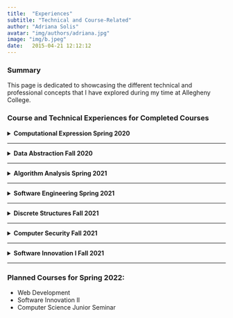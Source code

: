 ```yaml
---
title:  "Experiences"
subtitle: "Technical and Course-Related"
author: "Adriana Solis"
avatar: "img/authors/adriana.jpg"
image: "img/b.jpeg"
date:   2015-04-21 12:12:12
---
```


### Summary

This page is dedicated to showcasing the different technical and professional concepts that I have explored during my time at Allegheny College.

### Course and Technical Experiences for Completed Courses

<details>
<summary><b>Computational Expression Spring 2020</b></summary>
<style type="text/css">
.tg  {border-collapse:collapse;border-spacing:0;}
.tg td{border-color:black;border-style:solid;border-width:1px;font-family:Arial, sans-serif;font-size:14px;
  overflow:hidden;padding:10px 5px;word-break:normal;}
.tg th{border-color:black;border-style:solid;border-width:1px;font-family:Arial, sans-serif;font-size:14px;
  font-weight:normal;overflow:hidden;padding:10px 5px;word-break:normal;}
.tg .tg-0pky{border-color:inherit;text-align:left;vertical-align:top}
.tg .tg-0lax{text-align:left;vertical-align:top}
</style>
<table class="tg">
<thead>
  <tr>
    <th class="tg-0pky">Technical Skills Learned:</th>
    <th class="tg-0pky">Professional Skills Learned:</th>
  </tr>
</thead>
<tbody>
  <tr>
    <td class="tg-0pky">design, implement, and test algorithms in Java, an object-oriented programming language</td>
    <td class="tg-0pky">introduction to computer science and computational thinking<br></td>
  </tr>
  <tr>
    <td class="tg-0pky">how to generate an SSH key</td>
    <td class="tg-0pky">wrote weekly progress reports that thoroughly explained the mechanisms included in my technical writing</td>
  </tr>
  <tr>
    <td class="tg-0pky">how to use Slack</td>
    <td class="tg-0pky">how to work on projects using the team feature in GitHub</td>
  </tr>
  <tr>
    <td class="tg-0lax">how to set up and use Git Hub, GitHub actions, Gradle, and Travis CI</td>
    <td class="tg-0lax">provided oral presentations on the analysis of code and other technical concepts explored in class</td>
  </tr>
  <tr>
    <td class="tg-0lax">fundamental concept of data types, conditional logic, iteration, recursion, exceptions, and graphics programming</td>
    <td class="tg-0lax"></td>
  </tr>
  <tr>
    <td class="tg-0lax">how to use single-dimension, multi-dimensional, and extendable arrays to implement graphical applications</td>
    <td class="tg-0lax"></td>
  </tr>
  <tr>
    <td class="tg-0lax">design, implementation, use, and testing of software such as Docker, Atom Text Editor, and GatorGrader</td>
    <td class="tg-0lax"></td>
  </tr>
  <tr>
    <td class="tg-0lax">basic Linux and Windows terminal commands</td>
    <td class="tg-0lax"></td>
  </tr>
  <tr>
    <td class="tg-0lax">computational structures needed to solve problems, produce interactive games, computer-mediated art and music</td>
    <td class="tg-0lax"></td>
  </tr>
  <tr>
    <td class="tg-0lax">how to organize and document a program's source code so that it effectively communicates with the intended users and maintainers</td>
    <td class="tg-0lax"></td>
  </tr>
  <tr>
    <td class="tg-0lax">complete weekly technical projects that demonstrate the material taught in class that week</td>
    <td class="tg-0lax"></td>
  </tr>
  <tr>
    <td class="tg-0lax">how to write in markdown format</td>
    <td class="tg-0lax"></td>
  </tr>
</tbody>
</table>
</details>

_______________________________________________________________________________


<details>
<summary><b>Data Abstraction Fall 2020</b></summary>
<style type="text/css">
.tg  {border-collapse:collapse;border-spacing:0;}
.tg td{border-color:black;border-style:solid;border-width:1px;font-family:Arial, sans-serif;font-size:14px;
  overflow:hidden;padding:10px 5px;word-break:normal;}
.tg th{border-color:black;border-style:solid;border-width:1px;font-family:Arial, sans-serif;font-size:14px;
  font-weight:normal;overflow:hidden;padding:10px 5px;word-break:normal;}
.tg .tg-0pky{border-color:inherit;text-align:left;vertical-align:top}
.tg .tg-0lax{text-align:left;vertical-align:top}
</style>
<table class="tg">
<thead>
  <tr>
    <th class="tg-0pky">Technical Skills Learned:</th>
    <th class="tg-0pky">Professional Skills Learned:</th>
  </tr>
</thead>
<tbody>
  <tr>
    <td class="tg-0pky">how to use Git Hub, Gradle, Travic CI, and GatorGrader for team-based assignments</td>
    <td class="tg-0pky">how to utilize Git Hub Team to work on certain assignments without any merge conflicts</td>
  </tr>
  <tr>
    <td class="tg-0pky">how to write more sophisticatedly in markdown</td>
    <td class="tg-0pky">how to communicate with other members of the class during our class-wide collaboration on certain assignments</td>
  </tr>
  <tr>
    <td class="tg-0pky">how to use Slackhow to efficiently store and retrieve digital data through the implementation, use, and evaluation of computational structures</td>
    <td class="tg-0pky">how to properly dictate the analysis of the code, test suites, and results from running the program into a markdown file</td>
  </tr>
  <tr>
    <td class="tg-0lax">how to create data structures and algorithms through the use of the Java programming language</td>
    <td class="tg-0lax">how to set up and abide by technical deadlines during the implementation of my group project</td>
  </tr>
  <tr>
    <td class="tg-0lax">how to test the accuracy of a program through test cases</td>
    <td class="tg-0lax"></td>
  </tr>
  <tr>
    <td class="tg-0lax">how to use the fundamentals of nodes to create mapping functions for complex programs</td>
    <td class="tg-0lax"></td>
  </tr>
  <tr>
    <td class="tg-0lax">how to create a results table that displays the timing results for a program</td>
    <td class="tg-0lax"></td>
  </tr>
  <tr>
    <td class="tg-0lax">how to use the concepts of a linked list to create Singly Linked Lists and Doubly Linked Lists</td>
    <td class="tg-0lax"></td>
  </tr>
  <tr>
    <td class="tg-0lax">how to use the concepts explored in class to create my own program, which is an encrypted collection of ciphers that masks user's input</td>
    <td class="tg-0lax"></td>
  </tr>
</tbody>
</table>
</details>


_______________________________________________________________________________


<details>
<summary><b>Algorithm Analysis Spring 2021</b></summary>
<style type="text/css">
.tg  {border-collapse:collapse;border-spacing:0;}
.tg td{border-color:black;border-style:solid;border-width:1px;font-family:Arial, sans-serif;font-size:14px;
  overflow:hidden;padding:10px 5px;word-break:normal;}
.tg th{border-color:black;border-style:solid;border-width:1px;font-family:Arial, sans-serif;font-size:14px;
  font-weight:normal;overflow:hidden;padding:10px 5px;word-break:normal;}
.tg .tg-0pky{border-color:inherit;text-align:left;vertical-align:top}
.tg .tg-0lax{text-align:left;vertical-align:top}
</style>
<table class="tg">
<thead>
  <tr>
    <th class="tg-0pky">Technical Skills Learned:</th>
    <th class="tg-0pky">Professional Skills Learned:</th>
  </tr>
</thead>
<tbody>
  <tr>
    <td class="tg-0pky">how to utilize LaTeX to create pseudocode for concepts explored in class</td>
    <td class="tg-0pky">how to communicate professionally with other members during team assignments and the final project</td>
  </tr>
  <tr>
    <td class="tg-0pky">how to use fundamental methods of computer science for designing and implementing algorithms</td>
    <td class="tg-0pky">how to provide in-depth analysis of concepts and diagrams learned in class in a clear, concise, and accurate manner</td>
  </tr>
  <tr>
    <td class="tg-0pky">the fundamental concepts of non-linear structures such as Trees</td>
    <td class="tg-0pky">how to effectively communicate with Technical Leaders and the Professor through Slack and Google Meets</td>
  </tr>
  <tr>
    <td class="tg-0lax">how to analyze the efficiency of algorithms</td>
    <td class="tg-0lax"></td>
  </tr>
  <tr>
    <td class="tg-0lax">how to implement different sorting algorithms using Python and/or Java</td>
    <td class="tg-0lax"></td>
  </tr>
  <tr>
    <td class="tg-0lax">how to measure the running time of a program</td>
    <td class="tg-0lax"></td>
  </tr>
  <tr>
    <td class="tg-0lax">how to use Big Oh Notation in order to compute the worst-case time complexity for different algorithms</td>
    <td class="tg-0lax"></td>
  </tr>
  <tr>
    <td class="tg-0lax">how to utilize Stack ADT operations to solve algorithmic problems</td>
    <td class="tg-0lax"></td>
  </tr>
  <tr>
    <td class="tg-0lax">how to solve a variety of time series problems</td>
    <td class="tg-0lax"></td>
  </tr>
  <tr>
    <td class="tg-0lax">how to utilize Queue ADT operations to solve algorithmic problems</td>
    <td class="tg-0lax"></td>
  </tr>
  <tr>
    <td class="tg-0lax">how to analyze the expected output for the insertion sort, selection sort, quick sort, and merge sort algorithms through pseudocode and partition mapping</td>
    <td class="tg-0lax"></td>
  </tr>
  <tr>
    <td class="tg-0lax">how to use arrays to represent a binary tree structure</td>
    <td class="tg-0lax"></td>
  </tr>
  <tr>
    <td class="tg-0lax">how to make binary heaps through the heap sort algorithm</td>
    <td class="tg-0lax"></td>
  </tr>
  <tr>
    <td class="tg-0lax">how to use different traversal methods for binary trees</td>
    <td class="tg-0lax"></td>
  </tr>
  <tr>
    <td class="tg-0lax">explore the concept of a binary search tree, balanced tree, 2-3 trees, and red black trees to create different kinds of algorithms</td>
    <td class="tg-0lax"></td>
  </tr>
  <tr>
    <td class="tg-0lax">how to implement graph traversal (DFS and BFS) and graph shortest path algorithms</td>
    <td class="tg-0lax"></td>
  </tr>
</tbody>
</table>
</details>

_______________________________________________________________________________


<details>
<summary><b>Software Engineering Spring 2021</b></summary>
<style type="text/css">
.tg  {border-collapse:collapse;border-spacing:0;}
.tg td{border-color:black;border-style:solid;border-width:1px;font-family:Arial, sans-serif;font-size:14px;
  overflow:hidden;padding:10px 5px;word-break:normal;}
.tg th{border-color:black;border-style:solid;border-width:1px;font-family:Arial, sans-serif;font-size:14px;
  font-weight:normal;overflow:hidden;padding:10px 5px;word-break:normal;}
.tg .tg-0pky{border-color:inherit;text-align:left;vertical-align:top}
.tg .tg-0lax{text-align:left;vertical-align:top}
</style>
<table class="tg">
<thead>
  <tr>
    <th class="tg-0pky">Technical Skills Learned:</th>
    <th class="tg-0pky">Professional Skills Learned:</th>
  </tr>
</thead>
<tbody>
  <tr>
    <td class="tg-0pky">how to make team branches in Git Hub</td>
    <td class="tg-0pky">how to engage in Requirements Engineering</td>
  </tr>
  <tr>
    <td class="tg-0pky">how to use Slack for discussions</td>
    <td class="tg-0pky">how to evaluate the architecture of software</td>
  </tr>
  <tr>
    <td class="tg-0pky">how to add concise and relevant comments inside of my code</td>
    <td class="tg-0pky">how to create software blueprints according to different problems</td>
  </tr>
  <tr>
    <td class="tg-0lax">how to fix merge conflicts that arose during the team assignments</td>
    <td class="tg-0lax">how to properly document software capabilities, functions, and solutions to any problems</td>
  </tr>
  <tr>
    <td class="tg-0lax">how to create a pull request, assign reviewers, approve pull requests, and merge the pull requests into the main branch of a repository</td>
    <td class="tg-0lax">how to mitigate software risk</td>
  </tr>
  <tr>
    <td class="tg-0lax">how to build and use GatorMiner</td>
    <td class="tg-0lax">how to adhere to technical deadlines in a Scrum-Agile framework</td>
  </tr>
  <tr>
    <td class="tg-0lax">how to set up and use a ZenHub board</td>
    <td class="tg-0lax">how to effectively communicate with members of my development Team</td>
  </tr>
  <tr>
    <td class="tg-0lax">how to create user stories and tasks</td>
    <td class="tg-0lax">how to make decisions about software as a team</td>
  </tr>
  <tr>
    <td class="tg-0lax">how to fork a repository</td>
    <td class="tg-0lax">how to properly interact with customers, team leaders, the course instructor, student technical leaders, and other members of my class during the time spent on GatorMiner</td>
  </tr>
  <tr>
    <td class="tg-0lax">how to fix problems with certain packages by analyzing the error messages and utilizing different technical support websites</td>
    <td class="tg-0lax"></td>
  </tr>
  <tr>
    <td class="tg-0lax">how to contribute to the GitHub Issue Tracker</td>
    <td class="tg-0lax"></td>
  </tr>
  <tr>
    <td class="tg-0lax">implement the same program in Python while using different styles of coding</td>
    <td class="tg-0lax"></td>
  </tr>
  <tr>
    <td class="tg-0lax">analyze the differences between monolith, cookbook, pipeline, and object-oriented styles of coding</td>
    <td class="tg-0lax"></td>
  </tr>
  <tr>
    <td class="tg-0lax">how to add features to GatorMiner that would increase the efficiency and effectiveness of this tool</td>
    <td class="tg-0lax"></td>
  </tr>
  <tr>
    <td class="tg-0lax">how to configure a development environment for Python</td>
    <td class="tg-0lax"></td>
  </tr>
  <tr>
    <td class="tg-0lax">how to run Python programs using pip, pyenv, and pipenv</td>
    <td class="tg-0lax"></td>
  </tr>
  <tr>
    <td class="tg-0lax">how to run linting and reformatting checks on Python programs</td>
    <td class="tg-0lax"></td>
  </tr>
  <tr>
    <td class="tg-0lax">how to perform basic testing of Python programs</td>
    <td class="tg-0lax"></td>
  </tr>
  <tr>
    <td class="tg-0lax">how to calculate code coverage of the test suites and report code coverage through different online providers</td>
    <td class="tg-0lax"></td>
  </tr>
  <tr>
    <td class="tg-0lax">how to debug programs using logging and other methods</td>
    <td class="tg-0lax"></td>
  </tr>
</tbody>
</table>
</details>

_______________________________________________________________________________

<details>
<summary><b>Discrete Structures Fall 2021</b></summary>
<style type="text/css">
.tg  {border-collapse:collapse;border-spacing:0;}
.tg td{border-color:black;border-style:solid;border-width:1px;font-family:Arial, sans-serif;font-size:14px;
  overflow:hidden;padding:10px 5px;word-break:normal;}
.tg th{border-color:black;border-style:solid;border-width:1px;font-family:Arial, sans-serif;font-size:14px;
  font-weight:normal;overflow:hidden;padding:10px 5px;word-break:normal;}
.tg .tg-0pky{border-color:inherit;text-align:left;vertical-align:top}
.tg .tg-0lax{text-align:left;vertical-align:top}
</style>
<table class="tg">
<thead>
  <tr>
    <th class="tg-0pky">Technical Skills Learned:</th>
    <th class="tg-0pky">Professional Skills Learned:</th>
  </tr>
</thead>
<tbody>
  <tr>
    <td class="tg-0pky">how to use functions and the discrete structures to build efficient Python programs</td>
    <td class="tg-0pky">how to effectively communicate with other members of the class, technical leaders, and the course instructor</td>
  </tr>
  <tr>
    <td class="tg-0pky">how to read and translate concepts expressed in natural language, formal mathematical notation, and Python programs</td>
    <td class="tg-0pky">how to create a clear, concise, and accurate analysis of the source code that is implemented in course assignments</td>
  </tr>
  <tr>
    <td class="tg-0pky">how to use Boolean logic, set theory, and probability theory in relation to concepts explored in class</td>
    <td class="tg-0pky">how to deliver accurate and informative presentations on concepts explored in class</td>
  </tr>
  <tr>
    <td class="tg-0lax">how to specify, design, document, implement, and test Python programs that are efficient, technically correct, and are easy to understand</td>
    <td class="tg-0lax"></td>
  </tr>
  <tr>
    <td class="tg-0lax">how to use higher-order functions, lambda expressions, generating functions in order to create and manipulate numbers, lists, sets, dictionaries, sequence, stream, and trees</td>
    <td class="tg-0lax"></td>
  </tr>
  <tr>
    <td class="tg-0lax">how to use proper imports to create a Python program</td>
    <td class="tg-0lax"></td>
  </tr>
  <tr>
    <td class="tg-0lax">how to use the concept of a monoid to use concatenation on textual strings in the Python programming language</td>
    <td class="tg-0lax"></td>
  </tr>
  <tr>
    <td class="tg-0lax">how to use a set and set-theoretic operations such as union, intersection, and containment check to create programs that stores and manipulates data</td>
    <td class="tg-0lax"></td>
  </tr>
  <tr>
    <td class="tg-0lax">use the definition of domain and range to implement a dictionary function</td>
    <td class="tg-0lax"></td>
  </tr>
  <tr>
    <td class="tg-0lax">use higher-order functions such as map, reduce, and filter accurately</td>
    <td class="tg-0lax"></td>
  </tr>
  <tr>
    <td class="tg-0lax">how to install, upgrade and use Poetry to install a Python program's dependencies, create a virtual environment, and run linting, reformatting, and testing checks</td>
    <td class="tg-0lax"></td>
  </tr>
  <tr>
    <td class="tg-0lax">how to use VS Code text editor to implement different Python programs</td>
    <td class="tg-0lax"></td>
  </tr>
  <tr>
    <td class="tg-0lax">how to use the GitHub Flow Model</td>
    <td class="tg-0lax"></td>
  </tr>
  <tr>
    <td class="tg-0lax">how to use Discord to effectively communicate about technological concepts and/or questions</td>
    <td class="tg-0lax"></td>
  </tr>
</tbody>
</table>
</details>

_______________________________________________________________________________


<details>
<summary><b>Computer Security Fall 2021</b></summary>
<style type="text/css">
.tg  {border-collapse:collapse;border-spacing:0;}
.tg td{border-color:black;border-style:solid;border-width:1px;font-family:Arial, sans-serif;font-size:14px;
  overflow:hidden;padding:10px 5px;word-break:normal;}
.tg th{border-color:black;border-style:solid;border-width:1px;font-family:Arial, sans-serif;font-size:14px;
  font-weight:normal;overflow:hidden;padding:10px 5px;word-break:normal;}
.tg .tg-0pky{border-color:inherit;text-align:left;vertical-align:top}
.tg .tg-0lax{text-align:left;vertical-align:top}
</style>
<table class="tg">
<thead>
  <tr>
    <th class="tg-0pky">Technical Skills Learned:</th>
    <th class="tg-0pky">Professional Skills Learned:</th>
  </tr>
</thead>
<tbody>
  <tr>
    <td class="tg-0pky">how to use Discord to communicate with members of the computer science department</td>
    <td class="tg-0pky">how to communicate the human role in security systems</td>
  </tr>
  <tr>
    <td class="tg-0pky">how to use the GitHub Issue Tracker: accurate labels and descriptive issue types, assigning myself and others to applicable issues, track the issues through the project board</td>
    <td class="tg-0pky">how social, political, legal, and ethical vulnerabilities affect the security of a system</td>
  </tr>
  <tr>
    <td class="tg-0pky">how to evaluate secure computer hardware and software through a study of the principles used in their design</td>
    <td class="tg-0pky">how to effectively research and present on different security exploits</td>
  </tr>
  <tr>
    <td class="tg-0lax">how to assess the trade-offs in security policies</td>
    <td class="tg-0lax">how to collaborate with other members of the class for joint assignments, presentations, and written reports</td>
  </tr>
  <tr>
    <td class="tg-0lax">how to create software with efficient and effective security mechanisms</td>
    <td class="tg-0lax">how to write clear, concise, and informative walkthroughs of the exploitations that were performed with TryHackMe</td>
  </tr>
  <tr>
    <td class="tg-0lax">how to use the online platform TryHackMe to investigate techniques for providing access control, secure channels, and intrusion detection</td>
    <td class="tg-0lax"></td>
  </tr>
  <tr>
    <td class="tg-0lax">how to use the concepts of security design principles, systems security and exploitation, access control and authentication, secure channels, network security, language-based security, privacy and anonymity, and intrusion detection</td>
    <td class="tg-0lax"></td>
  </tr>
  <tr>
    <td class="tg-0lax">how to interpret numeric security-related data and their graphical representations</td>
    <td class="tg-0lax"></td>
  </tr>
  <tr>
    <td class="tg-0lax">how to design, implement, and test secure Software</td>
    <td class="tg-0lax"></td>
  </tr>
  <tr>
    <td class="tg-0lax">how to mitigate buffer overflow attacks, network security hacking, cryptography, and memory safety attacks through and online platform that simulates the hacking</td>
    <td class="tg-0lax"></td>
  </tr>
</tbody>
</table>
</details>

_______________________________________________________________________________


<details>
<summary><b>Software Innovation I Fall 2021</b></summary>
<style type="text/css">
.tg  {border-collapse:collapse;border-spacing:0;}
.tg td{border-color:black;border-style:solid;border-width:1px;font-family:Arial, sans-serif;font-size:14px;
  overflow:hidden;padding:10px 5px;word-break:normal;}
.tg th{border-color:black;border-style:solid;border-width:1px;font-family:Arial, sans-serif;font-size:14px;
  font-weight:normal;overflow:hidden;padding:10px 5px;word-break:normal;}
.tg .tg-0pky{border-color:inherit;text-align:left;vertical-align:top}
.tg .tg-0lax{text-align:left;vertical-align:top}
</style>
<table class="tg">
<thead>
  <tr>
    <th class="tg-0pky">Technical Skills Learned:</th>
    <th class="tg-0pky">Professional Skills Learned:</th>
  </tr>
</thead>
<tbody>
  <tr>
    <td class="tg-0pky">how to create a clear and informative resume</td>
    <td class="tg-0pky">how to identify networking opportunities</td>
  </tr>
  <tr>
    <td class="tg-0pky">how to create an 'about me' page on GitHub</td>
    <td class="tg-0pky">how to deliver progress updates on assignments to a select group of my peers</td>
  </tr>
  <tr>
    <td class="tg-0pky">how to create a cover letter</td>
    <td class="tg-0pky">how to write informative and explanatory progress reports in a markdown format</td>
  </tr>
  <tr>
    <td class="tg-0lax">how to use Netlify, Jekyll, and a text editor to create a portfolio website</td>
    <td class="tg-0lax">how to identify different opportunities that align with my background, interests, and goals</td>
  </tr>
  <tr>
    <td class="tg-0lax">how to communicate with the course instructor and other classmates through the Discord department server</td>
    <td class="tg-0lax"></td>
  </tr>
</tbody>
</table>
</details>

_______________________________________________________________________________


### Planned Courses for Spring 2022:

- Web Development
- Software Innovation II
- Computer Science Junior Seminar
